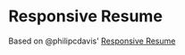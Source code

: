 # Responsive Resume
Based on @philipcdavis' [Responsive Resume](https://github.com/philipcdavis/responsive-resume)
